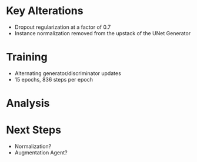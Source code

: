 Key Alterations
=======================================================================================
 - Dropout regularization at a factor of 0.7
 - Instance normalization removed from the upstack of the UNet Generator

Training
======================================================================================
 - Alternating generator/discriminator updates
 - 15 epochs, 836 steps per epoch

Analysis
=======================================================================================


Next Steps
=======================================================================================
 - Normalization?
 - Augmentation Agent?